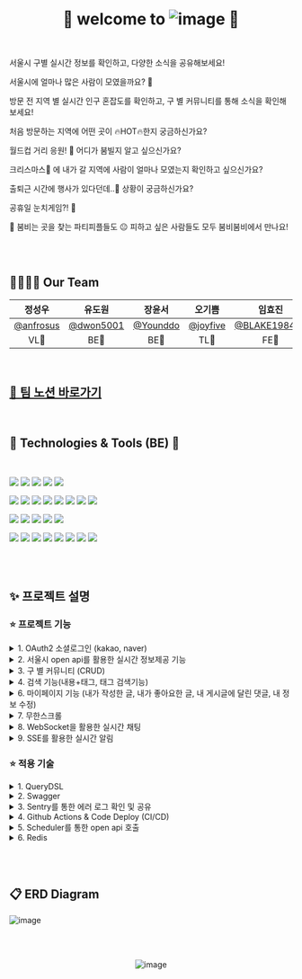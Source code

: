
<div align=center>

# 👀 welcome to ![image](https://user-images.githubusercontent.com/99253403/203619462-fcef5c78-16ad-4dc7-8a57-46dade14ab80.png) 👀

</div>

<br>

서울시 구별 실시간 정보를 확인하고, 다양한 소식을 공유해보세요!

서울시에 얼마나 많은 사람이 모였을까요? 🤔

방문 전 지역 별 실시간 인구 혼잡도를 확인하고, 구 별 커뮤니티를 통해 소식을 확인해보세요!

처음 방문하는 지역에 어떤 곳이 🔥HOT🔥한지 궁금하신가요?

월드컵 거리 응원! 🍻 어디가 붐빌지 알고 싶으신가요?

크리스마스🎄 에 내가 갈 지역에 사람이 얼마나 모였는지 확인하고 싶으신가요?

출퇴근 시간에 행사가 있다던데..🤦 상황이 궁금하신가요?

공휴일 눈치게임?! 👀

🥳 붐비는 곳을 찾는 파티피플들도 😐 피하고 싶은 사람들도 모두 붐비붐비에서 만나요!

<br><br>

## 👨‍👩‍👧‍👦 Our Team

|정성우|유도원|장윤서|오기쁨|임효진|이지혜|
|:---:|:---:|:---:|:---:|:---:|:---:|
|[@anfrosus](https://github.com/anfrosus)|[@dwon5001](https://github.com/dwon5001)|[@Younddo](https://github.com/Younddo)|[@joyfive](https://github.com/joyfive)|[@BLAKE198492](https://github.com/BLAKE198492)|aksjdffg@naver.com|
|VL💛|BE💛|BE💛|TL💚|FE💚|DS💙|

<br>

## [👊 팀 노션 바로가기](https://joyfive.notion.site/C-4-SA-9407bb7a0897420782b957a25036b092)

<br>

## 📝 Technologies & Tools (BE) 📝

<br>
 
<img src="https://img.shields.io/badge/Spring-6DB33F?style=for-the-badge&logo=spring&logoColor=white"/>  <img src="https://img.shields.io/badge/SpringSecurity-6DB33F?style=for-the-badge&logo=SpringSecurity&logoColor=white"/>  <img src="https://img.shields.io/badge/SpringBoot-6DB33F?style=for-the-badge&logo=springboot&logoColor=white"/>   <img src="https://img.shields.io/badge/github-181717?style=for-the-badge&logo=github&logoColor=white"/>  <img src="https://img.shields.io/badge/CODEDEPLOY-181717?style=for-the-badge"/>  

<img src="https://img.shields.io/badge/git-F05032?style=for-the-badge&logo=git&logoColor=white"/> <img src="https://img.shields.io/badge/GithubActions-2088FF?style=for-the-badge&logo=githubactions&logoColor=white"/>  <img src="https://img.shields.io/badge/java-007396?style=for-the-badge&logo=java&logoColor=white">  <img src="https://img.shields.io/badge/JSONWebToken-000000?style=for-the-badge&logo=JSONWebTokens&logoColor=white"/>  <img src="https://img.shields.io/badge/Gradle-02303A?style=for-the-badge&logo=Gradle&logoColor=white"/>  <img src="https://img.shields.io/badge/IntelliJIDEA-000000?style=for-the-badge&logo=IntelliJIDEA&logoColor=white"/>  <img src="https://img.shields.io/badge/Postman-FF6C37?style=for-the-badge&logo=Postman&logoColor=white"/>  <img src="https://img.shields.io/badge/Notion-000000?style=for-the-badge&logo=Notion&logoColor=white"/>

<img src="https://img.shields.io/badge/AmazonS3-569A31?style=for-the-badge&logo=AmazonS3&logoColor=white"/>  <img src="https://img.shields.io/badge/AmazonEC2-FF9900?style=for-the-badge&logo=AmazonEC2&logoColor=white"/>  <img src="https://img.shields.io/badge/AmazonRDS-527FFF?style=for-the-badge&logo=AmazonRDS&logoColor=white"/>  <img src="https://img.shields.io/badge/MySQL-4479A1?style=for-the-badge&logo=MySQL&logoColor=white"/>  <img src="https://img.shields.io/badge/Ubuntu-E95420?style=for-the-badge&logo=Ubuntu&logoColor=white"/>

<img src="https://img.shields.io/badge/Swagger-85EA2D?style=for-the-badge&logo=swagger&logoColor=black"/>  <img src="https://img.shields.io/badge/Docker-2496ED?style=for-the-badge&logo=docker&logoColor=white"/>  <img src="https://img.shields.io/badge/Sentry-362D59?style=for-the-badge&logo=sentry&logoColor=white"/>  <img src="https://img.shields.io/badge/JiraSoftware-0052CC?style=for-the-badge&logo=jirasoftware&logoColor=white"/>  <img src="https://img.shields.io/badge/Slack-4A154B?style=for-the-badge&logo=slack&logoColor=white"/>  <img src="https://img.shields.io/badge/NGINX-009639?style=for-the-badge&logo=nginx&logoColor=white"/>  <img src="https://img.shields.io/badge/LINUX-FCC624?style=for-the-badge&logo=linux&logoColor=black"/>  <img src="https://img.shields.io/badge/Figma-F24E1E?style=for-the-badge&logo=figma&logoColor=white"/>

<br><br>



## ✨ 프로젝트 설명

### ⭐ 프로젝트 기능

<details>
<summary> 1. OAuth2 소셜로그인 (kakao, naver)</summary>
<div markdown="1">

![ezgif com-gif-maker (2)](https://user-images.githubusercontent.com/99253403/206972300-97f3aaea-a615-4020-9cb5-8c174a2a8896.gif)
 
 Kakao와 Naver계정을 통한 간편 로그인이 가능합니다.
 Kakao Email과 Naver Email 이 동일한 경우 하나의 계정으로 통합하여 사용이 가능합니다.

</div>
</details>


<details>
<summary>2. 서울시 open api를 활용한 실시간 정보제공 기능</summary>
<div markdown="1">
 
스케쥴러를 활용하여 5분마다 데이터를 수집합니다.
 
 2-1. 구 별 코로나 정보, spot 별 날씨 정보 제공
 
 저장되어 있는 데이터를 실시간으로 제공합니다.
 
 2-2. 전체 데이터의 누적 통계를 활용한 정보제공 기능
 
 수집한 데이터를 기반으로 혼잡도 점수를 산정 하여 순위 통계를 제공합니다.
 
 2-3. spot 별 누적 + 실시간 정보제공 기능
 
 지난주 같은 요일의 혼잡도, 인구수를 비교하여 실시간 인구 추이를 제공합니다.
 
 ![ezgif com-gif-maker](https://user-images.githubusercontent.com/99253403/206971558-3b3b2120-6fad-42aa-9063-0e22a580dc90.gif)
 
 (정보들 대충 슥 보여주고(기본) 우리가 통계낸거 호버 해서 수치나오는거 보여주면 좋을듯)
 

</div>
</details>


<details>
<summary>3. 구 별 커뮤니티 (CRUD)</summary>
<div markdown="1">

(커뮤니티 이동해서 글쓰기 하나 하고)
 
 서울시 25개 구 별 커뮤니티를 제공합니다.
 
 1.게시글, 댓글 작성/수정/삭제/조회
 
 다중 이미지 업로드가 가능하며 카테고리 선택과 태그추가 기능을 지원합니다.
 
 2.좋아요
 
 게시글, 댓글을 좋아요 할 수 있으며 이에대한 알림기능도 지원합니다.
 
 3.북마크
 
 내가 자주 사용하는 구를 북마크 할 수 있습니다. 북마크한 지역의 게시글이 추가되면 실시간 알림을 제공합니다.
 
</div>
</details>


<details>
<summary>4. 검색 기능(내용+태그, 태그 검색기능)</summary>
<div markdown="1">

(검색하는거 하나 태그클릭하는거 하나)
 
 QueryDSL을 활용하여 동적 쿼리작성이 가능하도록 구현하였습니다.
 
 게시글의 내용을 검색하거나 태그로 검색이 가능합니다.

</div>
</details>

<details>
<summary>6. 마이페이지 기능 (내가 작성한 글, 내가 좋아요한 글, 내 게시글에 달린 댓글, 내 정보 수정)</summary>
<div markdown="1">

(댓글 알림 클릭 시 알림 아이콘이 없어지는것 보여주면 될듯, 수정도 가능하다정도만)
 
 마이페이지에서 내가 작성한글, 내가 좋아요한 글, 내 게시글에 달린 댓글을 확인할 수 있으며 프로필사진과 닉네임을 수정할 수 있습니다.
 
 내 게시글에 새로운 댓글이 달리면 새로운 알림이 등록됩니다.

</div>
</details>


<details>
<summary>7. 무한스크롤</summary>
<div markdown="1">

(게시글목록 쭉내리기)
 
</div>
</details>


<details>
<summary>8. WebSocket을 활용한 실시간 채팅</summary>
<div markdown="1">

(메인에서 알림떠서 채팅방 이동해서 소통하는 그림)
(나갔다 들어오는것도 하면좋을듯, 둘다 나가면 채팅방이 새로 시작되는 것도)

 실시간 채팅이 가능합니다.
 
 상대방이 나간 후에 새로운 메세지가 등록되면 기존의 채팅이 이어집니다.
 
 채팅방에서 모두 나가게 되면 채팅 내역은 삭제되며 다시 대화를 시작하면 새로운 채팅방이 생성됩니다.
 
</div>
</details>



<details>
<summary>9. SSE를 활용한 실시간 알림</summary>
<div markdown="1">

(메인에서 알림떠서 게시글로 이동하는 그림)
 
 북마크한 게시판에 새로운 글이 등록되면 실시간 알림을 제공하며 알림을 클릭하면 해당 게시글로 이동합니다.
 
 내가 작성한 게시글에 좋아요 및 댓글이 달리면 실시간 알림을 제공하며 알림을 클릭하면 해당 게시글로 이동합니다.
 
 실시간 채팅이 오면 실시간 알림을 제공하며 알림을 클릭하면 해당 채팅방으로 이동합니다.
 
</div>
</details>


### ⭐ 적용 기술

<details>
<summary>1. QueryDSL</summary>
<div markdown="1">

정렬, 검색어 등에 따른 동적 쿼리 작성을 위하여 QueryDSL 도입하여 활용했습니다.
 
</div>
</details>


<details>
<summary>2. Swagger</summary>
<div markdown="1">

 프론트엔드와 정확하고 원활한 소통을 위하여 스웨거를 도입하여 적용하였습니다.

</div>
</details>


<details>
<summary>3. Sentry를 통한 에러 로그 확인 및 공유</summary>
<div markdown="1">

![sentry1](https://user-images.githubusercontent.com/99253403/206978890-7e183c02-911d-468e-b632-01cac4292f9c.png)

![sentry2](https://user-images.githubusercontent.com/99253403/206978997-c0d048c0-bbf6-4996-ac06-98201ea10f0c.png)

![sentry3](https://user-images.githubusercontent.com/99253403/206979004-02e96802-921f-4ed1-862b-10ffd5132984.png)


 Sentry를 활용하여 에러로그를 쉽게 확인/공유 할 수 있었습니다.


</div>
</details>


<details>
<summary>4. Github Actions & Code Deploy (CI/CD)</summary>
<div markdown="1">

 자동 빌드/배포를 위하여 깃허브 액션과 코드디플로이를 활용하여 CI/CD 를 구축했습니ㅏㄷ.

</div>
</details>


<details>
<summary>5. Scheduler를 통한 open api 호출</summary>
<div markdown="1">
 
 5분마다 변동되는 데이터를 수집/제공/관리 하기 위하여 스케쥴러를 활용하였습니다.

</div>
</details>


<details>
<summary>6. Redis</summary>
<div markdown="1">

 연속된 요청으로 인한 DB병목을 해소하고 RefreshToken 등 소멸기간이 존재하는 데이터의 TimeToLive 관리를 용이하게 할 수 있도록 Redis를 도입하였습니다.

</div>
</details>

<br><br>

## 📋 ERD Diagram

![image](https://user-images.githubusercontent.com/99253403/203620279-59ac79b0-edc5-4d9e-b40b-56df55a60a49.png)


<br><br>


<div align=center>

![image](https://user-images.githubusercontent.com/99253403/203619879-c68ee5ad-b7c6-496c-a0ca-d72fd19fafd2.png)


</div>

